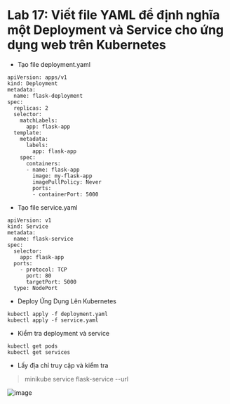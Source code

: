 # Lab 17: Viết file YAML để định nghĩa một Deployment và Service cho ứng dụng web trên Kubernetes
* Tạo file deployment.yaml
```
apiVersion: apps/v1
kind: Deployment
metadata:
  name: flask-deployment
spec:
  replicas: 2
  selector:
    matchLabels:
      app: flask-app
  template:
    metadata:
      labels:
        app: flask-app
    spec:
      containers:
      - name: flask-app
        image: my-flask-app
        imagePullPolicy: Never
        ports:
        - containerPort: 5000
```

* Tạo file service.yaml
```
apiVersion: v1
kind: Service
metadata:
  name: flask-service
spec:
  selector:
    app: flask-app
  ports:
    - protocol: TCP
      port: 80
      targetPort: 5000
  type: NodePort
```

* Deploy Ứng Dụng Lên Kubernetes
```
kubectl apply -f deployment.yaml
kubectl apply -f service.yaml
```

* Kiểm tra deployment và service
```
kubectl get pods
kubectl get services
```

* Lấy địa chỉ truy cập và kiểm tra 
>minikube service flask-service --url

![image](https://github.com/user-attachments/assets/bcd2b97e-836c-4177-ab0a-00cead01ee8d)



